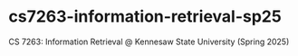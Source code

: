 # cs7263-information-retrieval-sp25
CS 7263: Information Retrieval @ Kennesaw State University (Spring 2025)
